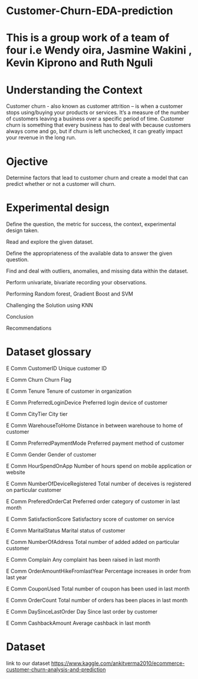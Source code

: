 # Customer-Churn-EDA-prediction

# This is a group work of a team of four i.e Wendy oira, Jasmine Wakini , Kevin Kiprono and Ruth Nguli

# Understanding the Context
Customer churn - also known as customer attrition – is when a customer stops using/buying your products or services.
It’s a measure of the number of customers leaving a business over a specific period of time.
Customer churn is something that every business has to deal with because customers always come and go, but if churn is left unchecked, it can greatly impact your revenue in the long run.

# Ojective
Determine factors that lead to customer churn and create  a model that can predict whether or not a customer will churn.

# Experimental design
Define the question, the metric for success, the context, experimental design taken.

Read and explore the given dataset.

Define the appropriateness of the available data to answer the given question.

Find and deal with outliers, anomalies, and missing data within the dataset.

Perform univariate, bivariate recording your observations.

Performing Random forest, Gradient Boost and SVM 

Challenging the Solution using KNN

Conclusion

Recommendations

# Dataset glossary
E Comm CustomerID Unique customer ID

E Comm Churn Churn Flag

E Comm Tenure Tenure of customer in organization

E Comm PreferredLoginDevice Preferred login device of customer

E Comm CityTier City tier

E Comm WarehouseToHome Distance in between warehouse to home of customer

E Comm PreferredPaymentMode Preferred payment method of customer

E Comm Gender Gender of customer

E Comm HourSpendOnApp Number of hours spend on mobile application or website

E Comm NumberOfDeviceRegistered Total number of deceives is registered on particular customer

E Comm PreferedOrderCat Preferred order category of customer in last month

E Comm SatisfactionScore Satisfactory score of customer on service

E Comm MaritalStatus Marital status of customer

E Comm NumberOfAddress Total number of added added on particular customer

E Comm Complain Any complaint has been raised in last month

E Comm OrderAmountHikeFromlastYear Percentage increases in order from last year

E Comm CouponUsed Total number of coupon has been used in last month

E Comm OrderCount Total number of orders has been places in last month

E Comm DaySinceLastOrder Day Since last order by customer

E Comm CashbackAmount Average cashback in last month

# Dataset
link to our dataset https://www.kaggle.com/ankitverma2010/ecommerce-customer-churn-analysis-and-prediction
